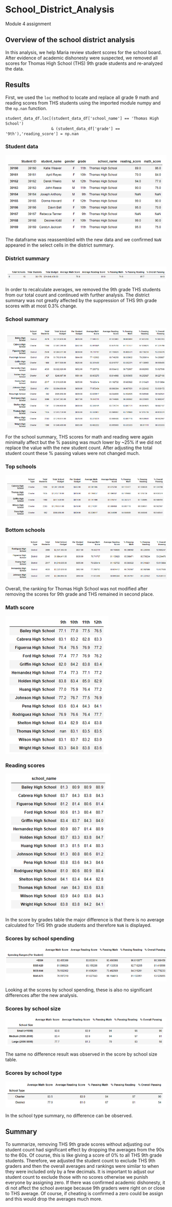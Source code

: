 # School_District_Analysis
Module 4 assignment
## Overview of the school district analysis
In this analysis, we help Maria review student scores for the school board. After evidence of academic dishonesty were suspected, we removed all scores for Thomas High School (THS) 9th grade students and re-analyzed the data.
## Results
First, we used the `loc` method to locate and replace all grade 9 math and reading scores from THS students using the imported module numpy and the `np.nan` function.  
```
student_data_df.loc[(student_data_df['school_name'] == 'Thomas High School')
                    & (student_data_df['grade'] == '9th'),'reading_score'] = np.nan
```
### Student data
![student_data](Resources/student_data.png)

The dataframe was reassembled with the new data and we confirmed `NaN` appeared in the select cells in the district summary.

### District summary
![district_summary](Resources/district_summary.png)

In order to recalculate averages, we removed the 9th grade THS students from our total count and continued with further analysis. 
The district summary was not greatly affected by the suppression of THS 9th grade scores with at most 0.3% change.

### School summary
![ per_school_summary](Resources/per_school_summary.png)

For the school summary, THS scores for math and reading were again minimally affect but the % passing was much lower by ~25% if we did not replace the value with the new student count. After adjusting the total student count these % passing values were not changed much.
 
### Top schools
![top_5](Resources/top_5.png)

### Bottom schools
![botton_5](Resources/botton_5.png)

Overall, the ranking for Thomas High School was not modified after removing the scores for 9th grade and THS remained in second place.

### Math score
![math_by_grade](Resources/math_by_grade.png)

### Reading scores
![reading_by_grade](Resources/reading_by_grade.png)

In the score by grades table the major difference is that there is no average calculated for THS 9th grade students and therefore `NaN` is displayed.

### Scores by school spending
![spending_summary](Resources/spending_summary.png)

Looking at the scores by school spending, these is also no significant differences after the new analysis. 

### Scores by school size
![size_summary](Resources/size_summary.png)

The same no difference result was observed in the score by school size table. 

### Scores by school type
![ type_summary](Resources/type_summary.png)

In the school type summary, no difference can be observed.

## Summary
To summarize, removing THS 9th grade scores without adjusting our student count had significant effect by dropping the averages from the 90s to the 60s. Of course, this is like giving a score of 0% to all THS 9th grade students. Therefore, we adjusted the student count to exclude THS 9th graders and then the overall averages and rankings were similar to when they were included only by a few decimals. It is important to adjust our student count to exclude those with no scores otherwise we punish everyone by assigning zero. If there was confirmed academic dishonesty, it di not affect the school average because 9th graders were right on or close to THS average. Of course, if cheating is confirmed a zero could be assign and this would drop the averages much more.

